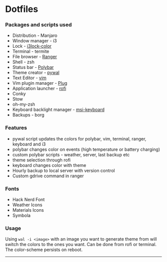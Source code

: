 # Dotfiles

### Packages and scripts used

* Distribution - Manjaro
* Window manager - i3
* Lock - [i3lock-color](https://github.com/PandorasFox/i3lock-color)
* Terminal - termite
* File browser - [Ranger](https://ranger.github.io/)
* Shell - zsh
* Status bar - [Polybar](https://github.com/jaagr/polybar)
* Theme creator - [pywal](https://github.com/dylanaraps/pywal)
* Text Editor - [vim](https://www.vim.org/)
* Vim plugin manager - [Plug](https://github.com/junegunn/vim-plug)
* Application launcher - [rofi](https://github.com/DaveDavenport/rofi)
* Conky
* Stow
* oh-my-zsh
* Keyboard backlight manager - [msi-keyboard](https://github.com/bparker06/msi-keyboard)
* Backups - borg


### Features

* pywal script updates the colors for polybar, vim, terminal, ranger, keyboard and i3
* polybar changes color on events (high temperature or battery charging)
* custom polybar scripts - weather, server, last backup etc
* theme selection through rofi
* keyboard changes color with theme
* Hourly backup to local server with version control
* Custom gdrive command in ranger


### Fonts

* Hack Nerd Font
* Weather Icons
* Materials Icons
* Symbola


### Usage

Using `wal -i <image>` with an image you want to generate theme from will switch the colors to the ones you want. Can be done from rofi or terminal. The color-scheme persists on reboot.
***
